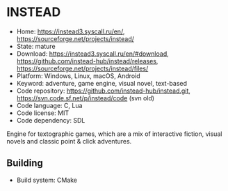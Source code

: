 # INSTEAD

- Home: https://instead3.syscall.ru/en/, https://sourceforge.net/projects/instead/
- State: mature
- Download: https://instead3.syscall.ru/en/#download, https://github.com/instead-hub/instead/releases, https://sourceforge.net/projects/instead/files/
- Platform: Windows, Linux, macOS, Android
- Keyword: adventure, game engine, visual novel, text-based
- Code repository: https://github.com/instead-hub/instead.git, https://svn.code.sf.net/p/instead/code (svn old)
- Code language: C, Lua
- Code license: MIT
- Code dependency: SDL

Engine for textographic games, which are a mix of interactive fiction, visual novels and classic point & click adventures.

## Building

- Build system: CMake
